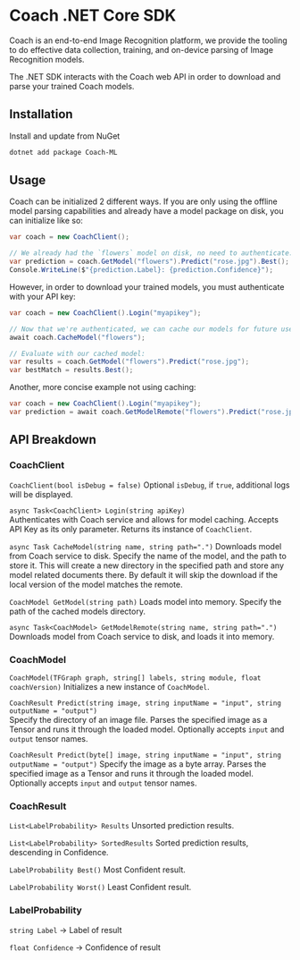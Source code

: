 # Coach .NET Core SDK

Coach is an end-to-end Image Recognition platform, we provide the tooling to do effective data collection, training, and on-device parsing of Image Recognition models.

The .NET SDK interacts with the Coach web API in order to download and parse your trained Coach models.

## Installation
Install and update from NuGet
```bash
dotnet add package Coach-ML
```

## Usage

Coach can be initialized 2 different ways. If you are only using the offline model parsing capabilities and already have a model package on disk, you can initialize like so:

```csharp
var coach = new CoachClient();

// We already had the `flowers` model on disk, no need to authenticate:
var prediction = coach.GetModel("flowers").Predict("rose.jpg").Best();
Console.WriteLine($"{prediction.Label}: {prediction.Confidence}");
```

However, in order to download your trained models, you must authenticate with your API key:
```csharp
var coach = new CoachClient().Login("myapikey");

// Now that we're authenticated, we can cache our models for future use:
await coach.CacheModel("flowers");

// Evaluate with our cached model:
var results = coach.GetModel("flowers").Predict("rose.jpg");
var bestMatch = results.Best();
```

Another, more concise example not using caching:
```csharp
var coach = new CoachClient().Login("myapikey");
var prediction = await coach.GetModelRemote("flowers").Predict("rose.jpg").Best();
```

## API Breakdown

### CoachClient
`CoachClient(bool isDebug = false)`
Optional `isDebug`, if `true`, additional logs will be displayed.

`async Task<CoachClient> Login(string apiKey)`  
Authenticates with Coach service and allows for model caching. Accepts API Key as its only parameter. Returns its instance of `CoachClient`.

`async Task CacheModel(string name, string path=".")`
Downloads model from Coach service to disk. Specify the name of the model, and the path to store it. This will create a new directory in the specified path and store any model related documents there. By default it will skip the download if the local version of the model matches the remote.

`CoachModel GetModel(string path)`
Loads model into memory. Specify the path of the cached models directory.

`async Task<CoachModel> GetModelRemote(string name, string path=".")`
Downloads model from Coach service to disk, and loads it into memory.

### CoachModel
`CoachModel(TFGraph graph, string[] labels, string module, float coachVersion)`
Initializes a new instance of `CoachModel`.

`CoachResult Predict(string image, string inputName = "input", string outputName = "output")`  
Specify the directory of an image file. Parses the specified image as a Tensor and runs it through the loaded model. Optionally accepts `input` and `output` tensor names.

`CoachResult Predict(byte[] image, string inputName = "input", string outputName = "output")`
Specify the image as a byte array. Parses the specified image as a Tensor and runs it through the loaded model. Optionally accepts `input` and `output` tensor names.

### CoachResult
`List<LabelProbability> Results`
Unsorted prediction results.

`List<LabelProbability> SortedResults`
Sorted prediction results, descending in Confidence.

`LabelProbability Best()`
Most Confident result.

`LabelProbability Worst()`
Least Confident result.

### LabelProbability
`string Label` -> Label of result

`float Confidence` -> Confidence of result